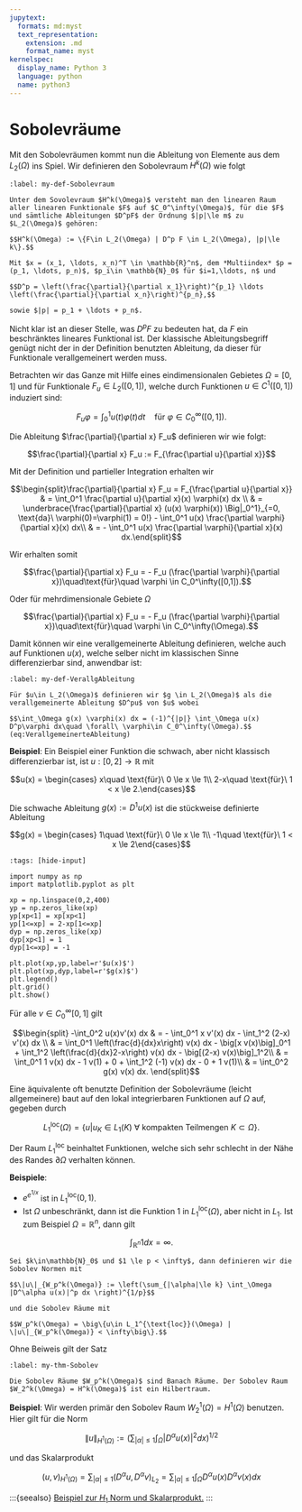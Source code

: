 ```yaml
---
jupytext:
  formats: md:myst
  text_representation:
    extension: .md
    format_name: myst
kernelspec:
  display_name: Python 3
  language: python
  name: python3
---
```


# Sobolevräume

Mit den Sobolevräumen kommt nun die Ableitung von Elemente aus dem $L_2(\Omega)$ ins Spiel. Wir definieren den Sobolevraum $H^k(\Omega)$ wie folgt

```{prf:definition} Sobolevraum $H^k(\Omega)$
:label: my-def-Sobolevraum

Unter dem Sovolevraum $H^k(\Omega)$ versteht man den linearen Raum aller linearen Funktionale $F$ auf $C_0^\infty(\Omega)$, für die $F$ und sämtliche Ableitungen $D^pF$ der Ordnung $|p|\le m$ zu $L_2(\Omega)$ gehören:

$$H^k(\Omega) := \{F\in L_2(\Omega) | D^p F \in L_2(\Omega), |p|\le k\}.$$

Mit $x = (x_1, \ldots, x_n)^T \in \mathbb{R}^n$, dem *Multiindex* $p = (p_1, \ldots, p_n)$, $p_i\in \mathbb{N}_0$ für $i=1,\ldots, n$ und

$$D^p = \left(\frac{\partial}{\partial x_1}\right)^{p_1} \ldots \left(\frac{\partial}{\partial x_n}\right)^{p_n},$$

sowie $|p| = p_1 + \ldots + p_n$.
```

Nicht klar ist an dieser Stelle, was $D^p F$ zu bedeuten hat, da $F$ ein beschränktes lineares Funktional ist. Der klassische Ableitungsbegriff genügt nicht der in der Definition benutzten Ableitung, da dieser für Funktionale verallgemeinert werden muss. 

Betrachten wir das Ganze mit Hilfe eines eindimensionalen Gebietes $\Omega = [0,1]$ und für Funktionale $F_u \in L_2([0,1])$, welche durch Funktionen $u\in C^1([0,1])$ induziert sind:

$$F_u \varphi = \int_0^1 u(t) \varphi(t) dt\quad \text{für}\ \varphi\in C_0^\infty([0,1]).$$

Die Ableitung $\frac{\partial}{\partial x} F_u$ definieren wir wie folgt:

$$\frac{\partial}{\partial x} F_u := F_{\frac{\partial u}{\partial x}}$$

Mit der Definition und partieller Integration erhalten wir

$$\begin{split}\frac{\partial}{\partial x} F_u = F_{\frac{\partial u}{\partial x}} & = \int_0^1 \frac{\partial u}{\partial x}(x) \varphi(x) dx \\
& = \underbrace{\frac{\partial}{\partial x} (u(x) \varphi(x)) \Big|_0^1}_{=0, \text{da}\ \varphi(0)=\varphi(1) = 0!} - \int_0^1 u(x) \frac{\partial \varphi}{\partial x}(x) dx\\
& = - \int_0^1 u(x) \frac{\partial \varphi}{\partial x}(x) dx.\end{split}$$

Wir erhalten somit

$$\frac{\partial}{\partial x} F_u = - F_u (\frac{\partial \varphi}{\partial x})\quad\text{für}\quad \varphi \in C_0^\infty([0,1]).$$

Oder für mehrdimensionale Gebiete $\Omega$

$$\frac{\partial}{\partial x} F_u = - F_u (\frac{\partial \varphi}{\partial x})\quad\text{für}\quad \varphi \in C_0^\infty(\Omega).$$

Damit können wir eine verallgemeinerte Ableitung definieren, welche auch auf Funktionen $u(x)$, welche selber nicht im klassischen Sinne differenzierbar sind, anwendbar ist:


```{prf:definition} Verallgemeinerte Ableitung (generalized derivative)
:label: my-def-VerallgAbleitung

Für $u\in L_2(\Omega)$ definieren wir $g \in L_2(\Omega)$ als die verallgemeinerte Ableitung $D^pu$ von $u$ wobei

$$\int_\Omega g(x) \varphi(x) dx = (-1)^{|p|} \int_\Omega u(x) D^p\varphi dx\quad \forall\ \varphi\in C_0^\infty(\Omega).$$ (eq:VerallgemeinerteAbleitung)
```

**Beispiel**: Ein Beispiel einer Funktion die schwach, aber nicht klassisch differenzierbar ist, ist $u:[0,2] \to \mathbb{R}$ mit

$$u(x) = \begin{cases}
x\quad \text{für}\ 0 \le x \le 1\\
2-x\quad \text{für}\ 1 < x \le 2.\end{cases}$$

Die schwache Ableitung $g(x) := D^1u(x)$ ist die stückweise definierte Ableitung

$$g(x) = \begin{cases}
1\quad \text{für}\ 0 \le x \le 1\\
-1\quad \text{für}\ 1 < x \le 2\end{cases}$$

````{code-cell} ipython3
:tags: [hide-input]

import numpy as np
import matplotlib.pyplot as plt

xp = np.linspace(0,2,400)
yp = np.zeros_like(xp)
yp[xp<1] = xp[xp<1]
yp[1<=xp] = 2-xp[1<=xp] 
dyp = np.zeros_like(xp)
dyp[xp<1] = 1
dyp[1<=xp] = -1 

plt.plot(xp,yp,label=r'$u(x)$')
plt.plot(xp,dyp,label=r'$g(x)$')
plt.legend()
plt.grid()
plt.show()
````

Für alle $v\in C_0^\infty[0,1]$ gilt

$$\begin{split}
-\int_0^2 u(x)v'(x) dx & = - \int_0^1 x v'(x) dx - \int_1^2 (2-x) v'(x) dx \\
& =  \int_0^1 \left(\frac{d}{dx}x\right) v(x) dx - \big[x v(x)\big]_0^1 + \int_1^2 \left(\frac{d}{dx}2-x\right) v(x) dx - \big[(2-x) v(x)\big]_1^2\\
& =  \int_0^1 1 v(x) dx - 1 v(1) + 0 + \int_1^2 (-1) v(x) dx - 0 + 1 v(1)\\
& = \int_0^2 g(x) v(x) dx.
\end{split}$$

Eine äquivalente oft benutzte Definition der Sobolevräume (leicht allgemeinere) baut auf den lokal integrierbaren Funktionen auf $\Omega$ auf, gegeben durch

$$L_1^{\text{loc}}(\Omega) = \{u | u_K\in L_1(K)\ \forall\ \text{kompakten Teilmengen}\ K\subset\Omega\}.$$

Der Raum $L_1^{\text{loc}}$ beinhaltet Funktionen, welche sich sehr schlecht in der Nähe des Randes $\partial\Omega$ verhalten können.

**Beispiele**:
* $e^{e^{1/x}}$ ist in $L_1^{\text{loc}}(0,1)$.
* Ist $\Omega$ unbeschränkt, dann ist die Funktion 1 in $L_1^{\text{loc}}(\Omega)$, aber nicht in $L_1$. Ist zum Beispiel $\Omega = \mathbb{R}^n$, dann gilt

$$\int_{\mathbb{R}^n} 1 dx = \infty.$$

```{prf:definition} Sobolev Räume $W_p^k(\Omega)$
Sei $k\in\mathbb{N}_0$ und $1 \le p < \infty$, dann definieren wir die Sobolev Normen mit

$$\|u\|_{W_p^k(\Omega)} := \left(\sum_{|\alpha|\le k} \int_\Omega |D^\alpha u(x)|^p dx \right)^{1/p}$$

und die Sobolev Räume mit

$$W_p^k(\Omega) = \big\{u\in L_1^{\text{loc}}(\Omega) | \|u\|_{W_p^k(\Omega)} < \infty\big\}.$$
```

Ohne Beiweis gilt der Satz

```{prf:theorem}
:label: my-thm-Sobolev

Die Sobolev Räume $W_p^k(\Omega)$ sind Banach Räume. Der Sobolev Raum $W_2^k(\Omega) = H^k(\Omega)$ ist ein Hilbertraum.
```

**Beispiel**:
Wir werden primär den Sobolev Raum $W_2^1(\Omega) = H^1(\Omega)$ benutzen. Hier gilt für die Norm

$$\|u\|_{H^1(\Omega)} := \left(\sum_{|\alpha|\le 1} \int_\Omega |D^\alpha u(x)|^2 dx \right)^{1/2}$$

und das Skalarprodukt

$$(u,v)_{H^1(\Omega)} = \sum_{|\alpha|\le 1} (D^\alpha u,D^\alpha v)_{L_2} = \sum_{|\alpha|\le 1} \int_\Omega D^\alpha u(x) D^\alpha v(x) dx$$

:::{seealso}
[Beispiel zur $H_1$ Norm und Skalarprodukt.](Beispiel-H1_Norm.ipynb)
:::